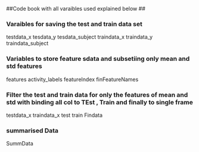 ##Code book with all varaibles used explained below ##
### Varaibles for saving the test and train data set ###
testdata_x
tesdata_y
tesdata_subject
traindata_x
traindata_y
traindata_subject

### Variables to store feature sdata and subsetiing only mean and std features ###
features
activity_labels
featureIndex
finFeatureNames

### Filter the test and train data for only the features of mean and std with binding all col to TEst , Train and finally to single frame ###
testdata_x
traindata_x
test
train
Findata

### summarised Data ###
SummData